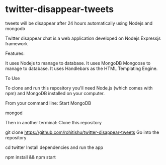 # twitter-disappear-tweets
tweets will be disappear after 24 hours automatically using Nodejs and mongodb


Twitter disappear chat  is a web application developed on Nodejs Expressjs framework

Features:

It uses Nodejs to manage to database.
It uses MongoDB Mongoose to manage to database.
It uses Handlebars as the HTML Templating Engine.

To Use

To clone and run this repository you'll need Node.js (which comes with npm) and MongoDB installed on your computer.

From your command line:
Start MongoDB

mongod

Then in another terminal:
Clone this repository

git clone https://github.com/rohitishu/twitter-disappear-tweets
Go into the repository

cd twitter
Install dependencies and run the app

npm install && npm start
